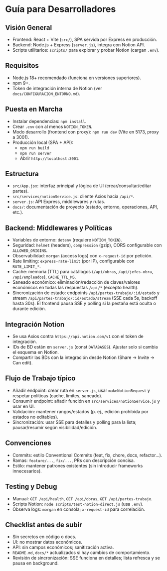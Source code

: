 # Guía para Desarrolladores

## Visión General
- Frontend: React + Vite (`src/`), SPA servida por Express en producción.
- Backend: Node.js + Express (`server.js`), integra con Notion API.
- Scripts utilitarios: `scripts/` para explorar y probar Notion (cargan `.env`).

## Requisitos
- Node.js 18+ recomendado (funciona en versiones superiores).
- npm 9+.
- Token de integración interna de Notion (ver `docs/CONFIGURACION_ENTORNO.md`).

## Puesta en Marcha
- Instalar dependencias: `npm install`.
- Crear `.env` con al menos `NOTION_TOKEN`.
- Modo desarrollo (frontend con proxy): `npm run dev` (Vite en 5173, proxy a 3001).
- Producción local (SPA + API):
  - `npm run build`
  - `npm run server`
  - Abrir `http://localhost:3001`.

## Estructura
- `src/App.jsx`: interfaz principal y lógica de UI (crear/consultar/editar partes).
- `src/services/notionService.js`: cliente Axios hacia `/api/*`.
- `server.js`: API Express, middlewares y rutas.
- `docs/`: documentación de proyecto (estado, entorno, operaciones, API, etc.).

## Backend: Middlewares y Políticas
- Variables de entorno: `dotenv` (requiere `NOTION_TOKEN`).
- Seguridad: `helmet` (headers), `compression` (gzip), CORS configurable con `ALLOWED_ORIGINS`.
- Observabilidad: `morgan` (access logs) con `x-request-id` por petición.
- Rate limiting: `express-rate-limit` (por IP), configurable con `RATE_LIMIT_*`.
- Cache: memoria (TTL) para catálogos (`/api/obras`, `/api/jefes-obra`, `/api/empleados`), `CACHE_TTL_MS`.
- Saneado económico: eliminación/redacción de claves/valores económicos en todas las respuestas `/api/*` (excepto health).
- Sincronización de estado: endpoints `/api/partes-trabajo/:id/estado` y stream `/api/partes-trabajo/:id/estado/stream` (SSE cada 5s, backoff hasta 30s). El frontend pausa SSE y polling si la pestaña está oculta o durante edición.

## Integración Notion
- Se usa Axios contra `https://api.notion.com/v1` con el token de integración.
- IDs de BD están en `server.js` (const `DATABASES`). Ajustar solo si cambia el esquema en Notion.
- Compartir las BDs con la integración desde Notion (Share → Invite → Can edit).

## Flujo de Trabajo típico
- Añadir endpoint: crear ruta en `server.js`, usar `makeNotionRequest` y respetar políticas (cache, límites, saneado).
- Consumir endpoint: añadir función en `src/services/notionService.js` y usar en UI.
- Validación: mantener rangos/estados (p. ej., edición prohibida por estados no editables).
- Sincronización: usar SSE para detalles y polling para la lista; pausar/resumir según visibilidad/edición.

## Convenciones
- Commits: estilo Conventional Commits (feat, fix, chore, docs, refactor...).
- Ramas: `feature/...`, `fix/...`, PRs con descripción concisa.
- Estilo: mantener patrones existentes (sin introducir frameworks innecesarios).

## Testing y Debug
- Manual: `GET /api/health`, `GET /api/obras`, `GET /api/partes-trabajo`.
- Scripts Notion: `node scripts/test-notion-direct.js` (usa `.env`).
- Observa logs: `morgan` en consola; `x-request-id` para correlación.

## Checklist antes de subir
- Sin secretos en código o docs.
- UI: no mostrar datos económicos.
- API: sin campos económicos; sanitización activa.
- `README.md`, `docs/*` actualizados si hay cambios de comportamiento.
- Revisión de sincronización: SSE funciona en detalles; lista refresca y se pausa en background.
